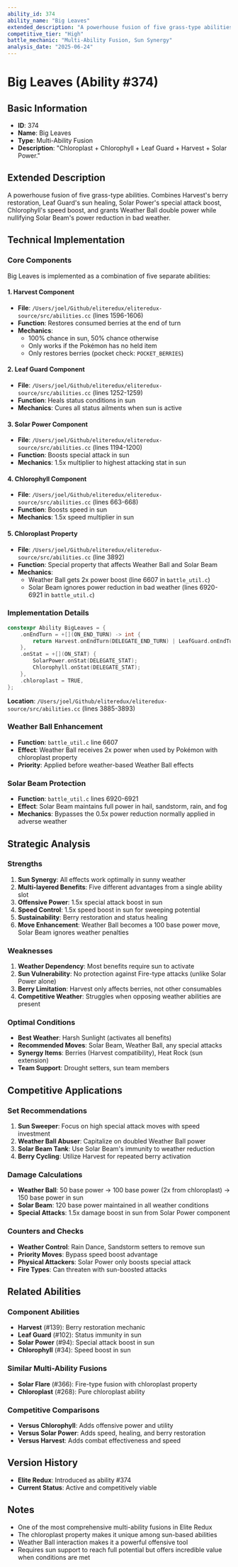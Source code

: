```yaml
---
ability_id: 374
ability_name: "Big Leaves"
extended_description: "A powerhouse fusion of five grass-type abilities. Combines Harvest's berry restoration, Leaf Guard's sun healing, Solar Power's special attack boost, Chlorophyll's speed boost, and grants Weather Ball double power while nullifying Solar Beam's power reduction in bad weather."
competitive_tier: "High"
battle_mechanic: "Multi-Ability Fusion, Sun Synergy"
analysis_date: "2025-06-24"
---
```


# Big Leaves (Ability #374)

## Basic Information
- **ID**: 374
- **Name**: Big Leaves
- **Type**: Multi-Ability Fusion
- **Description**: "Chloroplast + Chlorophyll + Leaf Guard + Harvest + Solar Power."

## Extended Description
A powerhouse fusion of five grass-type abilities. Combines Harvest's berry restoration, Leaf Guard's sun healing, Solar Power's special attack boost, Chlorophyll's speed boost, and grants Weather Ball double power while nullifying Solar Beam's power reduction in bad weather.

## Technical Implementation

### Core Components
Big Leaves is implemented as a combination of five separate abilities:

#### 1. Harvest Component
- **File**: `/Users/joel/Github/eliteredux/eliteredux-source/src/abilities.cc` (lines 1596-1606)
- **Function**: Restores consumed berries at the end of turn
- **Mechanics**: 
  - 100% chance in sun, 50% chance otherwise
  - Only works if the Pokémon has no held item
  - Only restores berries (pocket check: `POCKET_BERRIES`)

#### 2. Leaf Guard Component
- **File**: `/Users/joel/Github/eliteredux/eliteredux-source/src/abilities.cc` (lines 1252-1259)
- **Function**: Heals status conditions in sun
- **Mechanics**: Cures all status ailments when sun is active

#### 3. Solar Power Component
- **File**: `/Users/joel/Github/eliteredux/eliteredux-source/src/abilities.cc` (lines 1194-1200)
- **Function**: Boosts special attack in sun
- **Mechanics**: 1.5x multiplier to highest attacking stat in sun

#### 4. Chlorophyll Component
- **File**: `/Users/joel/Github/eliteredux/eliteredux-source/src/abilities.cc` (lines 663-668)
- **Function**: Boosts speed in sun
- **Mechanics**: 1.5x speed multiplier in sun

#### 5. Chloroplast Property
- **File**: `/Users/joel/Github/eliteredux/eliteredux-source/src/abilities.cc` (line 3892)
- **Function**: Special property that affects Weather Ball and Solar Beam
- **Mechanics**:
  - Weather Ball gets 2x power boost (line 6607 in `battle_util.c`)
  - Solar Beam ignores power reduction in bad weather (lines 6920-6921 in `battle_util.c`)

### Implementation Details

```cpp
constexpr Ability BigLeaves = {
    .onEndTurn = +[](ON_END_TURN) -> int { 
        return Harvest.onEndTurn(DELEGATE_END_TURN) | LeafGuard.onEndTurn(DELEGATE_END_TURN); 
    },
    .onStat = +[](ON_STAT) {
        SolarPower.onStat(DELEGATE_STAT);
        Chlorophyll.onStat(DELEGATE_STAT);
    },
    .chloroplast = TRUE,
};
```

**Location**: `/Users/joel/Github/eliteredux/eliteredux-source/src/abilities.cc` (lines 3885-3893)

### Weather Ball Enhancement
- **Function**: `battle_util.c` line 6607
- **Effect**: Weather Ball receives 2x power when used by Pokémon with chloroplast property
- **Priority**: Applied before weather-based Weather Ball effects

### Solar Beam Protection
- **Function**: `battle_util.c` lines 6920-6921
- **Effect**: Solar Beam maintains full power in hail, sandstorm, rain, and fog
- **Mechanics**: Bypasses the 0.5x power reduction normally applied in adverse weather

## Strategic Analysis

### Strengths
1. **Sun Synergy**: All effects work optimally in sunny weather
2. **Multi-layered Benefits**: Five different advantages from a single ability slot
3. **Offensive Power**: 1.5x special attack boost in sun
4. **Speed Control**: 1.5x speed boost in sun for sweeping potential
5. **Sustainability**: Berry restoration and status healing
6. **Move Enhancement**: Weather Ball becomes a 100 base power move, Solar Beam ignores weather penalties

### Weaknesses
1. **Weather Dependency**: Most benefits require sun to activate
2. **Sun Vulnerability**: No protection against Fire-type attacks (unlike Solar Power alone)
3. **Berry Limitation**: Harvest only affects berries, not other consumables
4. **Competitive Weather**: Struggles when opposing weather abilities are present

### Optimal Conditions
- **Best Weather**: Harsh Sunlight (activates all benefits)
- **Recommended Moves**: Solar Beam, Weather Ball, any special attacks
- **Synergy Items**: Berries (Harvest compatibility), Heat Rock (sun extension)
- **Team Support**: Drought setters, sun team members

## Competitive Applications

### Set Recommendations
1. **Sun Sweeper**: Focus on high special attack moves with speed investment
2. **Weather Ball Abuser**: Capitalize on doubled Weather Ball power
3. **Solar Beam Tank**: Use Solar Beam's immunity to weather reduction
4. **Berry Cycling**: Utilize Harvest for repeated berry activation

### Damage Calculations
- **Weather Ball**: 50 base power → 100 base power (2x from chloroplast) → 150 base power in sun
- **Solar Beam**: 120 base power maintained in all weather conditions
- **Special Attacks**: 1.5x damage boost in sun from Solar Power component

### Counters and Checks
- **Weather Control**: Rain Dance, Sandstorm setters to remove sun
- **Priority Moves**: Bypass speed boost advantage
- **Physical Attackers**: Solar Power only boosts special attack
- **Fire Types**: Can threaten with sun-boosted attacks

## Related Abilities

### Component Abilities
- **Harvest** (#139): Berry restoration mechanic
- **Leaf Guard** (#102): Status immunity in sun
- **Solar Power** (#94): Special attack boost in sun
- **Chlorophyll** (#34): Speed boost in sun

### Similar Multi-Ability Fusions
- **Solar Flare** (#366): Fire-type fusion with chloroplast property
- **Chloroplast** (#268): Pure chloroplast ability

### Competitive Comparisons
- **Versus Chlorophyll**: Adds offensive power and utility
- **Versus Solar Power**: Adds speed, healing, and berry restoration
- **Versus Harvest**: Adds combat effectiveness and speed

## Version History
- **Elite Redux**: Introduced as ability #374
- **Current Status**: Active and competitively viable

## Notes
- One of the most comprehensive multi-ability fusions in Elite Redux
- The chloroplast property makes it unique among sun-based abilities
- Weather Ball interaction makes it a powerful offensive tool
- Requires sun support to reach full potential but offers incredible value when conditions are met
